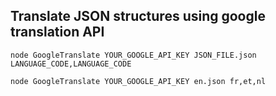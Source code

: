

## Translate JSON structures using google translation API



`node GoogleTranslate YOUR_GOOGLE_API_KEY JSON_FILE.json LANGUAGE_CODE,LANGUAGE_CODE`


`node GoogleTranslate YOUR_GOOGLE_API_KEY en.json fr,et,nl`

